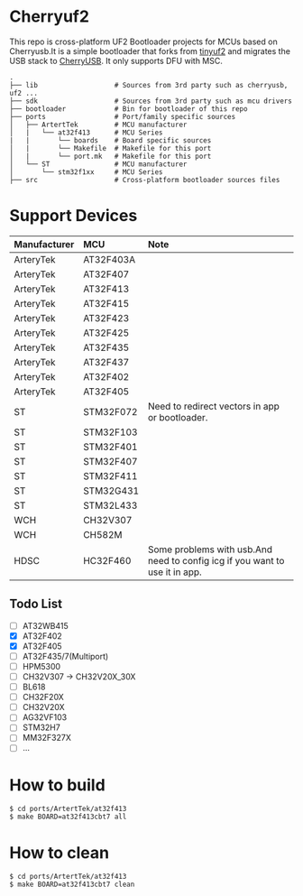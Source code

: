 # Cherryuf2
This repo is cross-platform UF2 Bootloader projects for MCUs based on Cherryusb.It is a simple bootloader that forks from [tinyuf2](https://github.com/adafruit/tinyuf2) and migrates the USB stack to [CherryUSB](https://github.com/sakumisu/CherryUSB).
It only supports DFU with MSC.
```
.
├── lib                   # Sources from 3rd party such as cherryusb, uf2 ...
├── sdk                   # Sources from 3rd party such as mcu drivers
├── bootloader            # Bin for bootloader of this repo
├── ports                 # Port/family specific sources
│   ├── ArtertTek         # MCU manufacturer
│   |   └── at32f413      # MCU Series
|   |       └── boards    # Board specific sources
│   |       └── Makefile  # Makefile for this port  
│   |       └── port.mk   # Makefile for this port         
│   └── ST                # MCU manufacturer
│       └── stm32f1xx     # MCU Series
├── src                   # Cross-platform bootloader sources files
```

# Support Devices
| Manufacturer | MCU         | Note         |
| :----------  | :---------- | :----------  |
| ArteryTek    | AT32F403A   |              |
| ArteryTek    | AT32F407    |              |
| ArteryTek    | AT32F413    |              |
| ArteryTek    | AT32F415    |              |
| ArteryTek    | AT32F423    |              |
| ArteryTek    | AT32F425    |              |
| ArteryTek    | AT32F435    |              |
| ArteryTek    | AT32F437    |              |
| ArteryTek    | AT32F402    |              |
| ArteryTek    | AT32F405    |              |
| ST           | STM32F072   | Need to redirect vectors in app or bootloader.   |
| ST           | STM32F103   |              |
| ST           | STM32F401   |              |
| ST           | STM32F407   |              |
| ST           | STM32F411   |              |
| ST           | STM32G431   |              |
| ST           | STM32L433   |              |
| WCH          | CH32V307    |              |
| WCH          | CH582M      |              |
| HDSC         | HC32F460    | Some problems with usb.And need to config icg if you want to use it in app.             |

## Todo List
- [ ] AT32WB415
- [x] AT32F402
- [x] AT32F405
- [ ] AT32F435/7(Multiport)
- [ ] HPM5300
- [ ] CH32V307 -> CH32V20X_30X
- [ ] BL618
- [ ] CH32F20X
- [ ] CH32V20X
- [ ] AG32VF103
- [ ] STM32H7
- [ ] MM32F327X
- [ ] ...

# How to build
```
$ cd ports/ArtertTek/at32f413
$ make BOARD=at32f413cbt7 all
```

# How to clean
```
$ cd ports/ArtertTek/at32f413
$ make BOARD=at32f413cbt7 clean
```